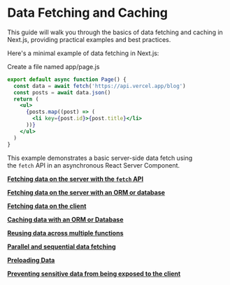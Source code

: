 # Data Fetching and Caching

This guide will walk you through the basics of data fetching and caching in Next.js, providing practical examples and best practices.

Here's a minimal example of data fetching in Next.js:

Create a file named app/page.js

```jsx
export default async function Page() {
  const data = await fetch('https://api.vercel.app/blog')
  const posts = await data.json()
  return (
    <ul>
      {posts.map((post) => (
        <li key={post.id}>{post.title}</li>
      ))}
    </ul>
  )
}
```

This example demonstrates a basic server-side data fetch using the `fetch` API in an asynchronous React Server Component.

[**Fetching data on the server with the `fetch` API**](Data%20Fetching%20and%20Caching%201b2aeacbb29981a9bd14c54b32515dc0/Fetching%20data%20on%20the%20server%20with%20the%20fetch%20API%201b2aeacbb29981709932e7d30f96351c.md)

[**Fetching data on the server with an ORM or database**](Data%20Fetching%20and%20Caching%201b2aeacbb29981a9bd14c54b32515dc0/Fetching%20data%20on%20the%20server%20with%20an%20ORM%20or%20databas%201b2aeacbb299811b9594defd4cf68aec.md)

[**Fetching data on the client**](Data%20Fetching%20and%20Caching%201b2aeacbb29981a9bd14c54b32515dc0/Fetching%20data%20on%20the%20client%201b2aeacbb299816682cee37764854f1a.md)

[**Caching data with an ORM or Database**](Data%20Fetching%20and%20Caching%201b2aeacbb29981a9bd14c54b32515dc0/Caching%20data%20with%20an%20ORM%20or%20Database%201b2aeacbb299818aa96be464fc62479f.md)

[**Reusing data across multiple functions**](Data%20Fetching%20and%20Caching%201b2aeacbb29981a9bd14c54b32515dc0/Reusing%20data%20across%20multiple%20functions%201b2aeacbb2998171835ed1d1945aeef8.md)

[**Parallel and sequential data fetching**](Data%20Fetching%20and%20Caching%201b2aeacbb29981a9bd14c54b32515dc0/Parallel%20and%20sequential%20data%20fetching%201b2aeacbb299816da0bcc1b2326bea40.md)

[**Preloading Data**](Data%20Fetching%20and%20Caching%201b2aeacbb29981a9bd14c54b32515dc0/Preloading%20Data%201b2aeacbb29981368ed5d4a001a83980.md)

[**Preventing sensitive data from being exposed to the client**](Data%20Fetching%20and%20Caching%201b2aeacbb29981a9bd14c54b32515dc0/Preventing%20sensitive%20data%20from%20being%20exposed%20to%20th%201b2aeacbb29981e3b865f81f8d26c66f.md)